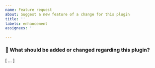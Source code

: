 ```yaml
---
name: Feature request
about: Suggest a new feature of a change for this plugin
title: ''
labels: enhancement
assignees: ''

---
```


### 💭 What should be added or changed regarding this plugin?

[ ... ]
